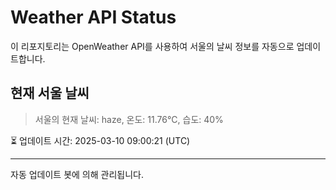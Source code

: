 
# Weather API Status

이 리포지토리는 OpenWeather API를 사용하여 서울의 날씨 정보를 자동으로 업데이트합니다.

## 현재 서울 날씨
> 서울의 현재 날씨: haze, 온도: 11.76°C, 습도: 40%

⏳ 업데이트 시간: 2025-03-10 09:00:21 (UTC)

---
자동 업데이트 봇에 의해 관리됩니다.

